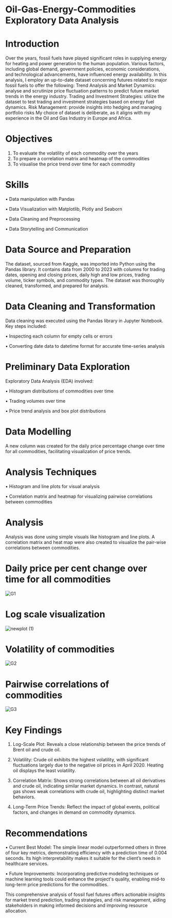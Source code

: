 # Oil-Gas-Energy-Commodities Exploratory Data Analysis
 
# Introduction
Over the years, fossil fuels have played significant roles in supplying energy for heating and power generation to the human population. Various factors, including global demand, government policies, economic considerations, and technological advancements, have influenced energy availability. In this analysis, I employ an up-to-date dataset concerning futures related to major fossil fuels to offer the following: Trend Analysis and Market Dynamics: analyse and scrutinize price fluctuation patterns to predict future market trends in the energy industry. Trading and Investment Strategies: utilize the dataset to test trading and investment strategies based on energy fuel dynamics. Risk Management: provide insights into hedging and managing portfolio risks
My choice of dataset is deliberate, as it aligns with my experience in the Oil and Gas Industry in Europe and Africa. 

# Objectives
1.	To evaluate the volatility of each commodity over the years
2.	To prepare a correlation matrix and heatmap of the commodities
3.	To visualise the price trend over time for each commodity

# Skills
•	Data manipulation with Pandas

•	Data Visualization with Matplotlib, Plotly and Seaborn

•	Data Cleaning and Preprocessing

•	Data Storytelling and Communication


# Data Source and Preparation
The dataset, sourced from Kaggle, was imported into Python using the Pandas library. It contains data from 2000 to 2023 with columns for trading dates, opening and closing prices, daily high and low prices, trading volume, ticker symbols, and commodity types. The dataset was thoroughly cleaned, transformed, and prepared for analysis.
# Data Cleaning and Transformation
Data cleaning was executed using the Pandas library in Jupyter Notebook. Key steps included:

•	Inspecting each column for empty cells or errors

•	Converting date data to datetime format for accurate time-series analysis

# Preliminary Data Exploration
Exploratory Data Analysis (EDA) involved:

•	Histogram distributions of commodities over time

•	Trading volumes over time

•	Price trend analysis and box plot distributions

# Data Modelling
A new column was created for the daily price percentage change over time for all commodities, facilitating visualization of price trends.
# Analysis Techniques
•	Histogram and line plots for visual analysis

•	Correlation matrix and heatmap for visualizing pairwise correlations between commodities


# Analysis
Analysis was done using simple visuals like histogram and line plots. A correlation matrix and heat map were also created to visualize the pair-wise correlations between commodities. 
# Daily price per cent change over time for all commodities
![G1](https://github.com/ayomide2021/Oil-Gas-Energy-Futures/assets/83126882/9035f830-7410-485e-9a5a-36da4e1eedef)
# Log scale visualization
![newplot (1)](https://github.com/ayomide2021/Oil-Gas-Energy-Futures/assets/83126882/8065e8a3-361a-4353-a072-37873a022e23)
# Volatility of commodities
![G2](https://github.com/ayomide2021/Oil-Gas-Energy-Futures/assets/83126882/f719cb6c-a10b-446f-b707-9a533c9c5f47)

# Pairwise correlations of commodities
![G3](https://github.com/ayomide2021/Oil-Gas-Energy-Futures/assets/83126882/58b3a849-8085-47e4-8275-8228fe68cb27)

# Key Findings
1.	Log-Scale Plot: Reveals a close relationship between the price trends of Brent oil and crude oil.
 
2.	Volatility: Crude oil exhibits the highest volatility, with significant fluctuations largely due to the negative oil prices in April 2020. Heating oil displays the least volatility.
   
3.	Correlation Matrix: Shows strong correlations between all oil derivatives and crude oil, indicating similar market dynamics. In contrast, natural gas shows weak correlations with crude oil, highlighting distinct market behaviors.
  
4.	Long-Term Price Trends: Reflect the impact of global events, political factors, and changes in demand on commodity dynamics.
# Recommendations
•	Current Best Model: The simple linear model outperformed others in three of four key metrics, demonstrating efficiency with a prediction time of 0.004 seconds. Its high interpretability makes it suitable for the client’s needs in healthcare services.

•	Future Improvements: Incorporating predictive modeling techniques or machine learning tools could enhance the project's quality, enabling mid-to long-term price predictions for the commodities.

This comprehensive analysis of fossil fuel futures offers actionable insights for market trend prediction, trading strategies, and risk management, aiding stakeholders in making informed decisions and improving resource allocation.



